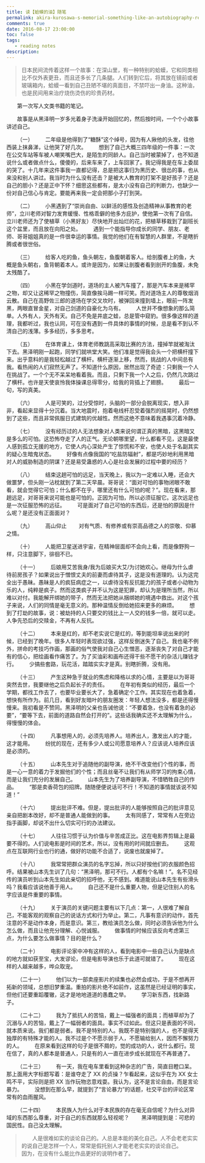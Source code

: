 ```yaml
---
title: 读【蛤蟆的油】随笔
permalink: akira-kurosawa-s-memorial-something-like-an-autobiography-reading-notes
comments: true
date: 2016-08-17 23:00:00
toc: false
tags:
   - reading notes
description:
---
```


> 日本民间流传着这样一个故事：在深山里，有一种特别的蛤蟆，它和同类相比不仅外表更丑，而且还多长了几条腿。人们转到它后，将其放在镜前或者玻璃箱内，蛤蟆一看到自己丑陋不堪的真面目，不禁吓出一身油。这种油，也是民间用来治疗烧伤烫伤的珍贵药材。

<!-- more -->

&emsp;&emsp;第一次写人文类书籍的笔记。

&emsp;&emsp;故事是从黑泽明一岁多光着身子洗澡开始回忆的，然后按时间，一个个小故事讲述自己。

&emsp;&emsp;（一）
&emsp;&emsp;二年级是他得到了“糖酥”这个绰号，因为有人揪他的头发，往他西装上抹鼻涕，让他哭了好几次。
&emsp;&emsp;想到了自己大概三四年级的一件事：一次在公交车站等车被人嘲笑嘴巴大，是陌生的同龄人。自己当时被蒙掉了，也不知道说什么或者做点什么，傻傻的，后来车来了，上车回家了。我记得我是在车上委屈的哭了。十几年来这件事我一直都记得，总是把这事归为黑历史、很怂的事，也从来没和别人讲过。我当时为什么没有还击？是被大人教育的打架不是好孩子？还是自己的胆小？还是正中下怀？细思这些都有，是太小没有自己的判断力，也缺少一份对自己信心与肯定。要能再来我一定会把那小子打到哭。

&emsp;&emsp;（二）
&emsp;&emsp;小黑遇到了“崇尚自由、以鲜活的感性及创造精神从事教育的老师”，立川老师对智力发育缓慢、性格乖僻的他多方庇护，使他第一次有了自信。立川老师还为了使植草（小黑好友）尽快地开出灿烂的花，把植草移栽到了副班长这个盆里，而且放在向阳之处。
&emsp;&emsp;遇到一个能指导你成长的同学、朋友、老师、哥哥姐姐真的是一件很幸运的事情。我觉的他们在有智慧的人群里，不是瞎折腾或者很世俗。

&emsp;&emsp;（三）
&emsp;&emsp;给客人吃的鱼，鱼头朝左，鱼腹朝着客人。给剖腹者上的鱼，大概是鱼头朝右，鱼背朝着本人。或许是因为，如果让剖腹者看到剖开的鱼腹，未免太残酷了。

&emsp;&emsp;（四）
&emsp;&emsp;小黑在学剑道时，道场的主人被汽车撞了，那是汽车本来是稀罕之物，却又让这稀罕之物撞伤，简直像挨马踢一样可笑。而对道场主人的尊敬烟消云散。自己在高野佐三郎的道场在学交叉坎时，被弹回来撞到墙上，眼前一阵发黑，两眼直冒金星，对自己剑道的自豪化为乌有。
&emsp;&emsp;人世并不像想象的那么简单。人外有人，天外有天。自己不免是井底之蛙，总是管中窥豹。很多像这样的道理，我都听过，我也认同，可在没有遇到一件具体的事情的时候，总是看不到认不清自己的浅薄。多多经历，多多思考。

&emsp;&emsp;（五）
&emsp;&emsp;在体育课上，体育老师教跳高采取比赛的方法，撞掉竿就被淘汰下去。黑泽明刚一起跑，同学们就哄堂大笑。他们准是觉得我会头一个把横杆撞下来。出乎意料的是我轻松越过了横杆。横杆逐渐上移，然而，挑战的人中间总有我。看热闹的人们寂然无声了。不知道什么原因，居然出现了奇迹：只剩我一个人在挑战了。一个个无不呆呆地看着我。而且，只剩下我一个人之后，仍然几次跳过了横杆。也许是天使哀怜我体操课总得零分，给我的背插上了翅膀。
&emsp;&emsp;最后一句，写的真美。

&emsp;&emsp;（六）
&emsp;&emsp;人是可笑的，过分受惊时，头脑的一部分会脱离现实，想入非非，看起来显得十分沉着。当大地震时，抱着电线杆忍受着强烈的摇晃时，仍然想到了这些，而且非常佩服日式建筑的优越性。然而这绝不意味着我遇事沉着冷静。

&emsp;&emsp;（七）
&emsp;&emsp;没有经历过的人无法想象对人类来说何谓正真的黑暗，这黑暗又是多么的可怕。这恐怖夺走了人的正气。无论朝哪里望，什么都看不见，这是最使人感到孤立无援的地方，它使人内心深处产生了惊慌和不安，也使人处于名副其实的疑心生暗鬼状态。
&emsp;&emsp;好像有点像我国的“吃盐防辐射”，都是巧妙地利用黑暗对人的威胁制造的阴谋？还是易受蛊惑的人心是社会发展的过程中要的经历？

&emsp;&emsp;（八）
&emsp;&emsp;结束这趟可怕的远足，当天晚上，我以为一定难以入睡，还会大做噩梦，但头刚一沾枕就到了第二天早晨。哥哥说：“面对可怕的事物闭眼不敢看，就会觉得它可怕；什么都不在乎，哪里还有什么可怕的呢？”。现在看来，那趟远足，对哥哥来说可能也是可怕的。正因为可怕，所以必须征服它。这次远足也是一次征服恐怖的远征。
&emsp;&emsp;可是面对了自己可怕的东西后，还是怕的原因是什么呢？是还没有正面面对？

&emsp;&emsp;（九）
&emsp;&emsp;高山仰止
&emsp;&emsp;对有气质、有修养或有崇高品德之人的崇敬、仰慕之情。

&emsp;&emsp;（十）
&emsp;&emsp;人能把卫星送进宇宙，在精神层面却不会向上看，而是像野狗一样，只注意脚下，徘徊不已。

&emsp;&emsp;（十一）
&emsp;&emsp;后娘用艾苦我身/我为后娘买大艾/为讨她欢心。继母为什么虐待前房孩子？如果说出于憎恨丈夫的前妻而虐待其子，这是没有道理的。认为这完全出于愚昧。愚昧是人的疯狂病症之一，以虐待没有反抗能力的孩子或者小动物为乐的人，纯粹是疯子。然而这类疯子并不认为这是犯罪，却认为是理所当然，所以难以对付。我能解开绑她的带子，然而无法把她从捆绑她的境遇中救出。对这个孩子来说，人们的同情是毫无意义的。那种温情反倒给她招来更多的麻烦。
&emsp;&emsp;想到了打劫的故事，说：被劫持的人只要交的钱比上一人交的钱多一倍，就可以走。人争先恐后的交赎金，不再有人反抗。

&emsp;&emsp;（十二）
&emsp;&emsp;本来是红的，却不老实说它是红的，等到能坦率说出来的时候，已经到了晚年。很多人年轻时表现欲过强，这样反倒迷失了自己。我也毫不例外，拼命的考技巧作画，那画的俗气使我对自己心生憎恶，逐渐丧失了对自己才能有的信心，把绘画看作痛苦了。为了买油彩和画布还得干些不愿干的杂活儿赚钱才行。
&emsp;&emsp;少搞些套路，玩花活，踏踏实实才是真。别瞎折腾，没有用。

&emsp;&emsp;（十三）
&emsp;&emsp;产生这种急于就业的焦虑和降格以求的心情，主要是以为哥哥突然去世，我要继他之后负起长子的责任。
&emsp;&emsp;在年初有类似的经历，最后一个学期，都找工作去了，也要毕业要长大了，急着确定个工作。其实现在也着急着，想快有所作为。前几日，看到好友暗叶的朋友圈发：年轻人想法没多，都是还得慢慢来。我初看是不赞同。黑泽明的父亲也告诫他说：“不要着急，也没有着急的必要”，“要等下去，前面的道路自然会打开的”。这些话我确实还不太理解为什么，得慢慢的体会。

&emsp;&emsp;（十四）
&emsp;&emsp;凡事想用人的，必须先培养人。培养出人，激发出人的才能，这才能用。
&emsp;&emsp;纷扰的现在，还有多少人或公司愿意培养人？应该说人培养应该是必须的。


&emsp;&emsp;（十五）
&emsp;&emsp;山本先生对于追随他的副导演，绝不干改变他们个性的事，而是一心一意的着力于发掘他们的个性；而且丝毫不让我们有从师学习的拘束心情，而是让我们充分的发展自己。
&emsp;&emsp;山本先生为了培养副导演，不惜牺牲自己的作品。
&emsp;&emsp;“那是卖香荷包的招牌。随随便便说话可不行！不知道的事情就该说不知道！”


&emsp;&emsp;（十六）
&emsp;&emsp;提出批评不难。但是，提出批评的人能够按照自己的批评意见亲自把剧本改好，却不是普通人能做到的事。
&emsp;&emsp;太有同感了，常常有人在旁边指手画脚，却说不出什么切实可行的办法建议。


&emsp;&emsp;（十七）
&emsp;&emsp;人往往习惯于认为价值与辛苦成正比。这在电影界剪辑上是最要不得的。人们说电影是时间的艺术，所以，没有用的时间就应删去。
&emsp;&emsp;这观点在互联网行业也行的通，做好的功能不合适了，说废也就废掉了。


&emsp;&emsp;（十八）
&emsp;&emsp;我常常把群众演员的名字忘掉，所以只好按他们的衣服颜色招呼。结果被山本先生训了几句：“黑泽明，那可不行。人都有个名嘛！”。名不见经传的演员听到山本先生如此亲切的招呼他，无不感到。难道能说山本先生有些滑头吗？我看应该说他善于用人。
&emsp;&emsp;自己还不是什么重要人物，但是记住别人的名字应该是件重要的事情。


&emsp;&emsp;（十九）
&emsp;&emsp;关于演员的关键问题主要有以下几点：第一，人很难了解自己，不能客观的观察自己的说话方式和行为举止。第二，凡事有意识的动作，首先注意的不是动作本身，而是意识。第三，教给演员怎么做，同时必须告诉他为什么怎么做，而且让他充分理解、心悦诚服。
&emsp;&emsp;做事情的时候应该反向考虑第三点，为什么要怎么做事情？目的是什么？


&emsp;&emsp;（二十）
&emsp;&emsp;电影评论家中冲有这样的人，看到电影中一些自己认为是缺点的地方就如获至宝，大发谬论，但是电影导演也乐于此道可就错了。
&emsp;&emsp;现在这样的人越来越多，哗众取宠。


&emsp;&emsp;（二十一）
&emsp;&emsp;他们以为一部卖座影片的续集也必然会成功，于是不想再开拓新的领域，总想旧梦重温。重拍的影片绝不如前作，这虽然是已经证明的事实，但他们还要重蹈覆辙，这才是地地道道的愚蠢之举。
&emsp;&emsp;学习新东西，找新路子。


&emsp;&emsp;（二十二）
&emsp;&emsp;我为了抵抗人的苦恼，戴上一幅强者的面具；而植草却为了沉溺与人的苦恼，戴上了一幅弱者的面具。事实不过如此。但这只是表面的不同，就本质来说。我们都是弱者。我不是特别的人。我既不是特别强的人，也不是得天独厚的有特殊才能的人。我不过是个不愿示弱于人，不愿输给别人，因而不懈努力的人。
&emsp;&emsp;在原来看到这样的句子是很不屑的，觉的成功的人，说什么都行。现在信了，真的人都本是普通人，只是有的人一直在进步成长就现在不再普通了。


&emsp;&emsp;（二十三）
&emsp;&emsp;有一天，我在电车里看到这种杂志的广告，简直目瞪口呆。那上面用大字标题写着：是谁夺走了 XX 的贞操？乍看起来，这似乎在为 XX 女士鸣不平，实际则是把 XX 当作玩物恣意戏耍。我认为，这不是言论自由，而是言论暴力。
&emsp;&emsp;没想到在那么早，就提到了“言论暴力”的话题，社交平台的评论区常常有的血雨腥风。



&emsp;&emsp;（二十四）
&emsp;&emsp;本民族人为什么对于本民族的存在毫无自信呢？为什么对异域的东西那么尊重，对于自己的东西就那么轻视呢？
&emsp;&emsp;黑泽明提到是：可悲的国民性。自己没太理解。


> &emsp;&emsp;人是很难如实的谈论自己的。人总是本能的美化自己。人不会老老实实的说自己是怎样一个人，常常是假托别人才能老老实实的谈论自己。
> &emsp;&emsp;因为，在没有什么能比作品更好的说明作者了。
